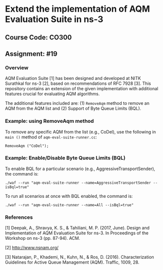 # Extend the implementation of AQM Evaluation Suite in ns-3

## Course Code: CO300

## Assignment: #19

### Overview

AQM Evaluation Suite [1] has been designed and developed at NITK Surathkal for ns-3 [2], based on recommendations of RFC 7928 [3]. This repository contains an extension of the given implementation with additional features crucial for evaluating AQM algorithms. 

The additional features included are: 
(1) `RemoveAqm` method to remove an AQM from the AQM list and
(2) Support of Byte Queue Limits (BQL).

### Example: using RemoveAqm method

To remove any specific AQM from the list (e.g., CoDel), use the following in `main ()` method of `aqm-eval-suite-runner.cc`:

` RemoveAqm ("CoDel"); `

### Example: Enable/Disable Byte Queue Limits (BQL)

To enable BQL for a particular scenario (e.g., AggressiveTransportSender), the command is:

`./waf --run "aqm-eval-suite-runner --name=AggressiveTransportSender --isBql=true"`

To run all scenarios at once with BQL enabled, the command is:

`./waf --run "aqm-eval-suite-runner --name=All --isBql=true"`

### References

[1] Deepak, A., Shravya, K. S., & Tahiliani, M. P. (2017, June). Design and Implementation of AQM Evaluation Suite for ns-3. In Proceedings of the Workshop on ns-3 (pp. 87-94). ACM.

[2] http://www.nsnam.org/

[3] Natarajan, P., Khademi, N., Kuhn, N., & Ros, D. (2016). Characterization Guidelines for Active Queue Management (AQM). Traffic, 1009, 28.
